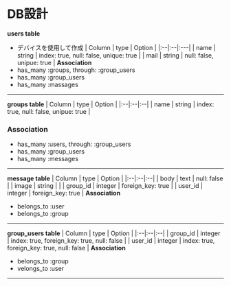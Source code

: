 # DB設計

**users table**
* デバイスを使用して作成
| Column | type   | Option |
|:--|:--|:---|
| name   | string | index: true, null: false, unique: true |
| mail   | string | null: false, unipue: true              |
**Association**
* has_many :groups, through: :group_users
* has_many :group_users
* has_many :massages
***

**groups table**
| Column | type | Option |
|:--|:--|:--|
| name | string | index: true, null: false, unipue: true |
### Association
* has_many :users, through: :group_users
* has_many :group_users
* has_many :messages
***

**message table**
| Column   | type    | Option |
|:--|:--|:--|
| body     | text    | null: false |
| image    | string  |  |
| group_id | integer | foreign_key: true |
| user_id  | integer | foreign_key: true |
**Association**
* belongs_to :user
* belongs_to :group
***

**group_users table**
| Column    | type    | Option |
|:--|:--|:--|
| group_id  | integer | index: true, foreign_key: true, null: false |
| user_id   | integer | index: true, foreign_key: true, null: false |
**Association**
* belongs_to :group
* velongs_to :user
***

